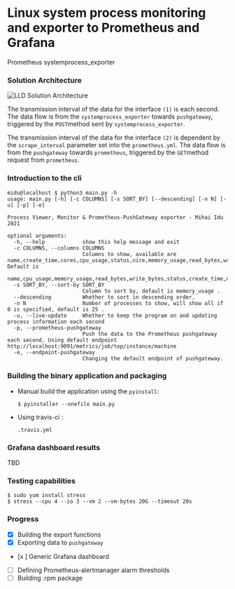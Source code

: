 # Linux system process monitoring and exporter to Prometheus and Grafana
Prometheus systemprocess_exporter 


### Solution Architecture

![LLD Solution Architecture](https://github.com/midu16/system_process_pushgateway/blob/master/documentation/Untitled%20Diagram.png)

The transmission interval of the data for the interface ```(1)``` is each second.
The data flow is from the ```systemprocess_exporter``` towards ```pushgateway```, triggered by the ```POST```method sent by ```systemprocess_exporter```.

The transmission interval of the data for the interface ```(2)``` is dependent by the ```scrape_interval``` parameter set into the ```prometheus.yml```. The data flow is from the ```pushgateway``` towards ```prometheus```, triggered by the ```GET```method request from ```prometheus```. 

### Introduction to the cli
```
midu@localhost $ python3 main.py -h       
usage: main.py [-h] [-c COLUMNS] [-s SORT_BY] [--descending] [-n N] [-u] [-p] [-e]

Process Viewer, Monitor & Prometheus-PushGateway exporter - Mihai Idu 2021

optional arguments:
  -h, --help            show this help message and exit
  -c COLUMNS, --columns COLUMNS
                        Columns to show, available are name,create_time,cores,cpu_usage,status,nice,memory_usage,read_bytes,write_bytes,n_threads,username. Default is
                        name,cpu_usage,memory_usage,read_bytes,write_bytes,status,create_time,nice,n_threads,cores.
  -s SORT_BY, --sort-by SORT_BY
                        Column to sort by, default is memory_usage .
  --descending          Whether to sort in descending order.
  -n N                  Number of processes to show, will show all if 0 is specified, default is 25 .
  -u, --live-update     Whether to keep the program on and updating process information each second
  -p, --prometheus-pushgateway
                        Push the data to the Prometheus pushgateway each second. Using default endpoint http://localhost:9091/metrics/job/top/instance/machine
  -e, --endpoint-pushgateway
                        Changing the default endpoint of pushgateway.
```

### Building the binary application and packaging 

- Manual build the application using the ````pyinstall````:
        
    ```
    $ pyinstaller --onefile main.py
    ```

- Using travis-ci :
    
    ```
  .travis.yml
  ```
  
### Grafana dashboard results
TBD


### Testing capabilities
```
$ sudo yum install stress
$ stress --cpu 4 --io 3 --vm 2 --vm-bytes 20G --timeout 20s
```
### Progress
* [x] Building the export functions
* [x] Exporting data to ```pushgateway```
* [x ] Generic Grafana dashboard
* [ ] Defining Prometheus-alertmanager alarm thresholds
* [ ] Building .rpm package
